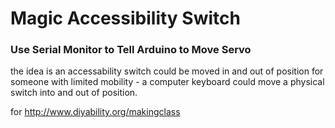 # Magic Accessibility Switch

### Use Serial Monitor to Tell Arduino to Move Servo

the idea is an accessability switch could be moved in and out of position for someone with limited mobility - a computer keyboard could move a physical switch into and out of position.

for http://www.diyability.org/makingclass


